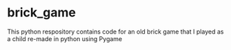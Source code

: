 # brick_game
This python respository contains code for an old brick game that I played as a child re-made in python using Pygame
